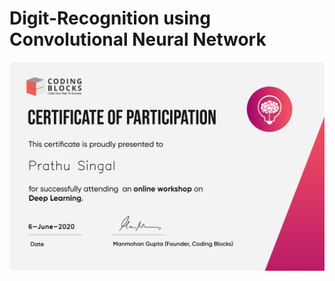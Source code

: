 # Digit-Recognition using Convolutional Neural Network
![](https://github.com/prathusingal/Digit-Recognition/blob/main/Digit%20Recognition/Digit%20Recognition%20Certificate%20of%20participation.jpg)
